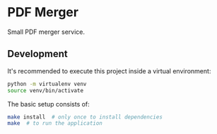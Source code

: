 # PDF Merger

Small PDF merger service.

## Development

It's recommended to execute this project inside a virtual environment:

``` sh
python -m virtualenv venv
source venv/bin/activate
```

The basic setup consists of:

``` sh
make install  # only once to install dependencies
make  # to run the application
```
